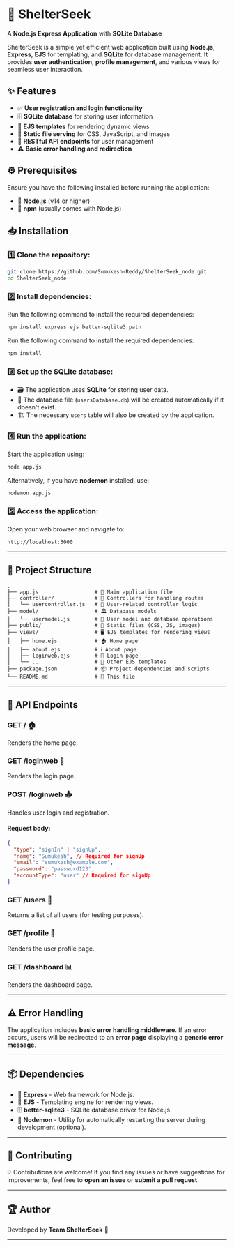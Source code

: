 # 🏡 ShelterSeek

A **Node.js Express Application** with **SQLite Database**

ShelterSeek is a simple yet efficient web application built using **Node.js**, **Express**, **EJS** for templating, and **SQLite** for database management. It provides **user authentication**, **profile management**, and various views for seamless user interaction.

## ✨ Features

- ✅ **User registration and login functionality**
- 🗄 **SQLite database** for storing user information
- 🎨 **EJS templates** for rendering dynamic views
- 📂 **Static file serving** for CSS, JavaScript, and images
- 🔗 **RESTful API endpoints** for user management
- ⚠️ **Basic error handling and redirection**

## ⚙️ Prerequisites

Ensure you have the following installed before running the application:

- 📌 **Node.js** (v14 or higher)
- 📌 **npm** (usually comes with Node.js)

## 📥 Installation

### 1️⃣ Clone the repository:
```sh
git clone https://github.com/Sumukesh-Reddy/ShelterSeek_node.git
cd ShelterSeek_node
```

### 2️⃣ Install dependencies:
Run the following command to install the required dependencies:
```sh
npm install express ejs better-sqlite3 path
```
Run the following command to install the required dependencies:
```sh
npm install
```

### 3️⃣ Set up the SQLite database:
- 🗃 The application uses **SQLite** for storing user data.
- 📁 The database file (`usersDatabase.db`) will be created automatically if it doesn't exist.
- 🏗 The necessary `users` table will also be created by the application.

### 4️⃣ Run the application:
Start the application using:
```sh
node app.js
```
Alternatively, if you have **nodemon** installed, use:
```sh
nodemon app.js
```

### 5️⃣ Access the application:
Open your web browser and navigate to:
```sh
http://localhost:3000
```

---

## 📂 Project Structure

```
.
├── app.js                  # 🚀 Main application file
├── controller/             # 🔄 Controllers for handling routes
│   └── usercontroller.js   # 👤 User-related controller logic
├── model/                  # 🏛 Database models
│   └── usermodel.js        # 📜 User model and database operations
├── public/                 # 🎨 Static files (CSS, JS, images)
├── views/                  # 🖥 EJS templates for rendering views
│   ├── home.ejs            # 🏠 Home page
│   ├── about.ejs           # ℹ️ About page
│   ├── loginweb.ejs        # 🔑 Login page
│   └── ...                 # 📄 Other EJS templates
├── package.json            # 📦 Project dependencies and scripts
└── README.md               # 📖 This file
```

---

## 🔗 API Endpoints

### **GET /** 🏠
Renders the home page.

### **GET /loginweb** 🔑
Renders the login page.

### **POST /loginweb** 📤
Handles user login and registration.

#### **Request body:**
```json
{
  "type": "signIn" | "signUp",
  "name": "Sumukesh", // Required for signUp
  "email": "sumukesh@example.com",
  "password": "password123",
  "accountType": "user" // Required for signUp
}
```

### **GET /users** 👥
Returns a list of all users (for testing purposes).

### **GET /profile** 📝
Renders the user profile page.

### **GET /dashboard** 📊
Renders the dashboard page.

---

## ⚠️ Error Handling

The application includes **basic error handling middleware**. If an error occurs, users will be redirected to an **error page** displaying a **generic error message**.

---

## 📦 Dependencies

- 🚀 **Express** - Web framework for Node.js.
- 🎨 **EJS** - Templating engine for rendering views.
- 🗄 **better-sqlite3** - SQLite database driver for Node.js.
- 🔄 **Nodemon** - Utility for automatically restarting the server during development (optional).

---

## 🤝 Contributing

💡 Contributions are welcome! If you find any issues or have suggestions for improvements, feel free to **open an issue** or **submit a pull request**.

---

## 🏆 Author
Developed by **Team ShelterSeek** 🏡

---


